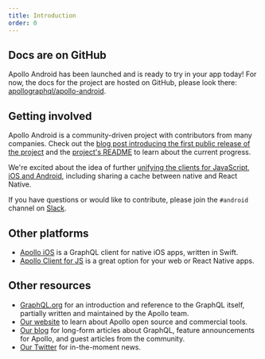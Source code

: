 ```yaml
---
title: Introduction
order: 0
---
```


## Docs are on GitHub

Apollo Android has been launched and is ready to try in your app today! For now, the docs for the project are hosted on GitHub, please look there: [apollographql/apollo-android](https://github.com/apollographql/apollo-android).

## Getting involved

Apollo Android is a community-driven project with contributors from many companies. Check out the [blog post introducing the first public release of the project](https://dev-blog.apollodata.com/launching-apollo-graphql-on-android-40ee0b5789bd) and the [project's README](https://github.com/apollographql/apollo-android) to learn about the current progress.

We're excited about the idea of further [unifying the clients for JavaScript, iOS and Android](https://dev-blog.apollodata.com/one-graphql-client-for-javascript-ios-and-android-64993c1b7991), including sharing a cache between native and React Native.

If you have questions or would like to contribute, please join the `#android` channel on [Slack](http://www.apollodata.com/#slack).

## Other platforms

- [Apollo iOS](https://github.com/apollographql/apollo-ios) is a GraphQL client for native iOS apps, written in Swift.
- [Apollo Client for JS](http://dev.apollodata.com/react/) is a great option for your web or React Native apps.

<h2 id="learn-more">Other resources</h2>

- [GraphQL.org](http://graphql.org) for an introduction and reference to the GraphQL itself, partially written and maintained by the Apollo team.
- [Our website](http://www.apollodata.com/) to learn about Apollo open source and commercial tools.
- [Our blog](https://dev-blog.apollodata.com) for long-form articles about GraphQL, feature announcements for Apollo, and guest articles from the community.
- [Our Twitter](https://twitter.com/apollographql) for in-the-moment news.
